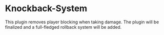# Knockback-System
This plugin removes player blocking when taking damage. The plugin will be finalized and a full-fledged rollback system will be added.
